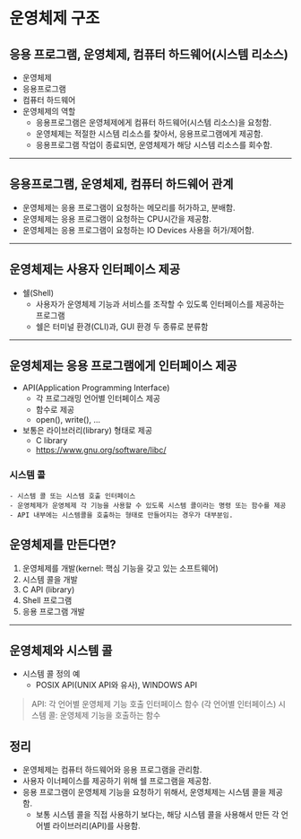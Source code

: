 # **운영체제 구조**
## 응용 프로그램, 운영체제, 컴퓨터 하드웨어(시스템 리소스)
- 운영체제
- 응용프로그램 
- 컴퓨터 하드웨어
- 운영체제의 역할
    - 응용프로그램은 운영체제에게 컴퓨터 하드웨어(시스템 리소스)을 요청함.
    - 운영체제는 적절한 시스템 리소스를 찾아서, 응용프로그램에게 제공함.
    - 응용프로그램 작업이 종료되면, 운영체제가 해당 시스템 리소스를 회수함.
----
## 응용프로그램, 운영체제, 컴퓨터 하드웨어 관계
- 운영체제는 응용 프로그램이 요청하는 메모리를 허가하고, 분배함.
- 운영체제는 응용 프로그램이 요청하는 CPU시간을 제공함.
- 운영체제는 응용 프로그램이 요청하는 IO Devices 사용을 허가/제어함.

---
## 운영체제는 사용자 인터페이스 제공
- 쉘(Shell)
    - 사용자가 운영체제 기능과 서비스를 조작할 수 있도록 인터페이스를 제공하는 프로그램
    - 쉘은 터미널 환경(CLI)과, GUI 환경 두 종류로 분류함

---
## 운영체제는 응용 프로그램에게 인터페이스 제공
- API(Application Programming Interface)
    - 각 프로그래밍 언어별 인터페이스 제공
    - 함수로 제공
    - open(), write(), ...
- 보통은 라이브러리(library) 형태로 제공
    - C library
    - https://www.gnu.org/software/libc/
### 시스템 콜
    - 시스템 콜 또는 시스템 호출 인터페이스
    - 운영체제가 운영체제 각 기능을 사용할 수 있도록 시스템 콜이라는 명령 또는 함수를 제공
    - API 내부에는 시스템콜을 호출하는 형태로 만들어지는 경우가 대부분임.
     
## 운영체제를 만든다면?
1. 운영체제를 개발(kernel: 핵심 기능을 갖고 있는 소프트웨어)
2. 시스템 콜을 개발
3. C API (library)
4. Shell 프로그램
5. 응용 프로그램 개발

---
## 운영체제와 시스템 콜
- 시스템 콜 정의 예
    - POSIX API(UNIX API와 유사), WINDOWS API
> API: 각 언어별 운영체제 기능 호출 인터페이스 함수 (각 언어별 인터페이스)
> 시스템 콜: 운영체제 기능을 호출하는 함수

## 정리
- 운영체제는 컴퓨터 하드웨어와 응용 프로그램을 관리함.
- 사용자 이너페이스를 제공하기 위해 쉘 프로그램을 제공함.
- 응용 프로그램이 운영체제 기능을 요청하기 위해서, 운영체제는 시스템 콜을 제공함.
    - 보통 시스템 콜을 직접 사용하기 보다는, 해당 시스템 콜을 사용해서 만든 각 언어별 라이브러리(API)를 사용함.